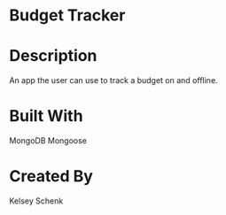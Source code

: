 # Budget Tracker

# Description
An app the user can use to track a budget on and offline.

# Built With
MongoDB
Mongoose

# Created By
Kelsey Schenk
